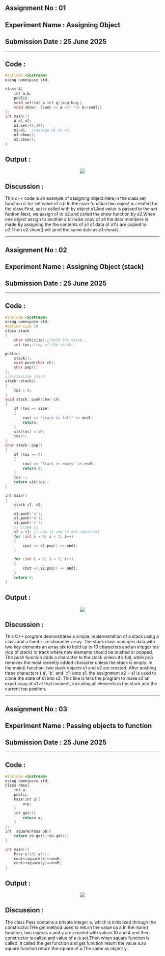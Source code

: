 ## **Assignment No : 01**
## **Experiment Name :  Assigning Object**
## **Submission Date : 25 June 2025**
----------

## **Code :**
```C
#include <iostream>
using namespace std;

class A{
    int a,b;
    public:
    void set(int p,int q){a=p;b=q;}
    void show() {cout << a <<" "<< b<<endl;}
};
int main(){
    A o1,o2;
    o1.set(45,34);
    o2=o1;  //assign o1 to o2.
    o1.show();
    o2.show();
}
```
## **Output :**
<p align="center">
<img src="https://github.com/user-attachments/assets/9e66e4e6-886f-4e48-a36c-a5329952deb7">

## **Discussion :**
This c++ code is an example of assigning object.Here,in the class set function is for set value of a,b.In the main function two object is created for the class.First, set is called with by object o1.And value is passed to the set funtion.Next, we assign o1 to o2.and called the show function by o2.When one object assign to another a bit wise copy of all the data members is made.By assigning the the contents of all of data of o1's are copied to o2.Then o2.show() will print the same data as o1.show().


-------------



## **Assignment No : 02**
## **Experiment Name :  Assigning Object (stack)**
## **Submission Date : 25 June 2025**
----------

## **Code :**
```C
#include <iostream>
using namespace std;
#define size 10
class stack
{
    char stk[size];//hold the stack..
    int tos;//top of the stack..

public:
    stack();
    void push(char ch);
    char pop();
};
//initialize stack
stack::stack()
{
    tos = 0;
}
void stack::push(char ch)
{
    if (tos == size)
    {
        cout << "stack is full" << endl;
        return;
    }
    stk[tos] = ch;
    tos++;
}
char stack::pop()
{
    if (tos == 0)
    {
        cout << "Stack is empty" << endl;
        return 0;
    }
    tos--;
    return stk[tos];
}

int main()
{
    stack s1, s2;

    s1.push('a');
    s1.push('b');
    s1.push('c');
    // clone s1
    s2 = s1; // now s1 and s2 are identical
    for (int i = 0; i < 3; i++)
    {
        cout << s1.pop() << endl;
    }

    for (int i = 0; i < 3; i++)
    {
        cout << s2.pop() << endl;
    }
    return 0;
}
```
## **Output :**
<p align="center">
<img src="https://github.com/user-attachments/assets/d340e68e-51b0-4382-a756-8de1438a8466">

## **Discussion :**
This C++ program demonstrates a simple implementation of a stack using a class and a fixed-size character array. The stack class manages data with two key elements an array stk to hold up to 10 characters and an integer tos (top of stack) to track where new elements should be pushed or popped. The push function adds a character to the stack unless it’s full, while pop removes the most recently added character unless the stack is empty. In the main() function, two stack objects s1 and s2 are created. After pushing three characters ('a', 'b', and 'c') onto s1, the assignment s2 = s1 is used to clone the state of s1 into s2. This line is tells the program to make s2 an exact copy of s1 at that moment, including all elements in the stack and the current top position.


------------------------------


## **Assignment No : 03**
## **Experiment Name :  Passing objects to function**
## **Submission Date : 25 June 2025**
----------

## **Code :**
```C
#include <iostream>
using namespace std;
class Pass{
    int a;
    public:
    Pass(int p){
        a=p;
    }
    int get(){
        return a;
    }
};
int  square(Pass ob){
    return ob.get()*ob.get();
}

int main(){
    Pass x(10),y(4);
    cout<<square(x)<<endl;
    cout<<square(y)<<endl;
}

```
## **Output :**
<p align="center">
<img src="https://github.com/user-attachments/assets/9e66e4e6-886f-4e48-a36c-a5329952deb7">

## **Discussion :**
The class Pass contains a private integer a, which is initialized through the constructor.THe get method used to return the value oa a.In the main() function, two objects x and y are created with values 10 and 4 and then constructor is called and value of a is set.Then when square function is called, it called the get function and get function return the value a.so square function return the square of a.The same as object y. 

